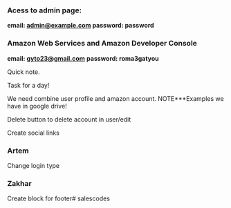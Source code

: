 ### Acess to admin page: ###
**email: admin@example.com
password: password**

### Amazon Web Services and Amazon Developer Console ###

**email: gyto23@gmail.com**
**password: roma3gatyou**

Quick note.

Task for a day!

We need combine user profile and amazon account.
NOTE***Examples we have in google drive!

Delete button to delete account in user/edit

Create social links

### Artem ###

Change login type

### Zakhar ###

Create block for footer# salescodes

